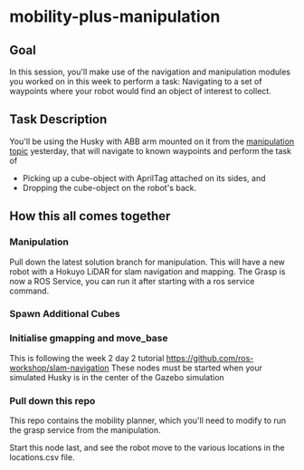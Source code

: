 # mobility-plus-manipulation

## Goal

In this session, you'll make use of the navigation and manipulation modules you worked on in 
this week to perform a task: Navigating to a set of waypoints where your robot would find
an object of interest to collect.

## Task Description

You'll be using the Husky with ABB arm mounted on it from the 
[manipulation topic](https://github.com/ros-workshop/manipulation) yesterday, that will navigate to known waypoints and perform the task of
 
* Picking up a cube-object with AprilTag attached on its sides, and
* Dropping the cube-object on the robot's back.  

## How this all comes together
### Manipulation
Pull down the latest solution branch for manipulation. This will have a new robot with a Hokuyo LiDAR for slam navigation and mapping.
The Grasp is now a ROS Service, you can run it after starting with a ros service command.

### Spawn Additional Cubes

### Initialise gmapping and move_base
This is following the week 2 day 2 tutorial https://github.com/ros-workshop/slam-navigation
These nodes must be started when your simulated Husky is in the center of the Gazebo simulation

### Pull down this repo
This repo contains the mobility planner, which you'll need to modify to run the grasp service from the manipulation.

Start this node last, and see the robot move to the various locations in the locations.csv file.

